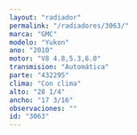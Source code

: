 ```yaml
---
layout: "radiador"
permalink: "/radiadores/3063/"
marca: "GMC"
modelo: "Yukon"
ano: "2010"
motor: "V8 4.8,5.3,6.0"
transmision: "Automática"
parte: "432295"
clima: "Con clima"
alto: "28 1/4"
ancho: "17 3/16"
observaciones: ""
id: "3063"
---
```


